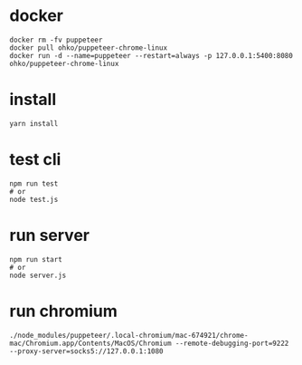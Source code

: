 # docker
```
docker rm -fv puppeteer
docker pull ohko/puppeteer-chrome-linux
docker run -d --name=puppeteer --restart=always -p 127.0.0.1:5400:8080 ohko/puppeteer-chrome-linux
```

# install
```
yarn install
```

# test cli
```
npm run test
# or
node test.js
```

# run server
```
npm run start
# or
node server.js
```

# run chromium
```
./node_modules/puppeteer/.local-chromium/mac-674921/chrome-mac/Chromium.app/Contents/MacOS/Chromium --remote-debugging-port=9222 --proxy-server=socks5://127.0.0.1:1080
```